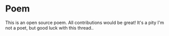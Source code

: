 # Poem
This is an open source poem. All contributions would be great!
It's a pity I'm not a poet, but good luck with this thread..
